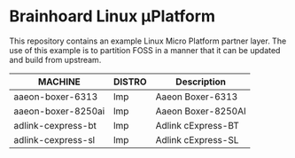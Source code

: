 # Brainhoard Linux µPlatform

This repository contains an example Linux Micro Platform partner layer. The use
of this example is to partition FOSS in a manner that it can be updated and build
from upstream.

| MACHINE | DISTRO | Description |
| -- | -- | -- |
| aaeon-boxer-6313 | lmp | Aaeon Boxer-6313 |
| aaeon-boxer-8250ai | lmp | Aaeon Boxer-8250AI |
| adlink-cexpress-bt | lmp | Adlink cExpress-BT |
| adlink-cexpress-sl | lmp | Adlink cExpress-SL |

<!--
WSL2 Notes: clang-native does not always build successfully when other packages
are also being built. In this case, perform 'bitbake clang-native' alone allowing
for it to complete. The root issue appears to be an OOM condition; various memory
setting limits can be used in %USERPROFILE%/.wslconfig to tune the resources allowed.
-->
